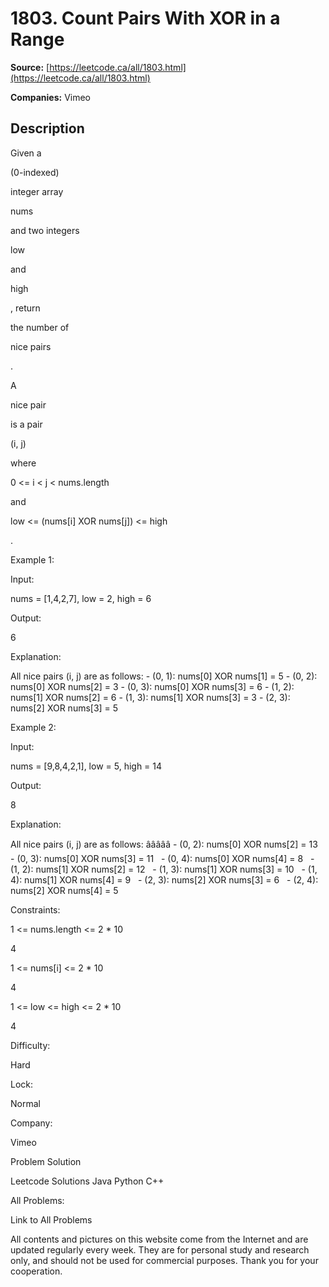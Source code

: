 # 1803. Count Pairs With XOR in a Range

**Source:** [https://leetcode.ca/all/1803.html](https://leetcode.ca/all/1803.html)

**Companies:** Vimeo

## Description

Given a

(0-indexed)

integer array

nums

and two integers

low

and

high

, return

the number of

nice pairs

.

A

nice pair

is a pair

(i, j)

where

0 <= i < j < nums.length

and

low <= (nums[i] XOR nums[j]) <= high

.

Example 1:

Input:

nums = [1,4,2,7], low = 2, high = 6

Output:

6

Explanation:

All nice pairs (i, j) are as follows:
    - (0, 1): nums[0] XOR nums[1] = 5
    - (0, 2): nums[0] XOR nums[2] = 3
    - (0, 3): nums[0] XOR nums[3] = 6
    - (1, 2): nums[1] XOR nums[2] = 6
    - (1, 3): nums[1] XOR nums[3] = 3
    - (2, 3): nums[2] XOR nums[3] = 5

Example 2:

Input:

nums = [9,8,4,2,1], low = 5, high = 14

Output:

8

Explanation:

All nice pairs (i, j) are as follows:
âââââ    - (0, 2): nums[0] XOR nums[2] = 13
    - (0, 3): nums[0] XOR nums[3] = 11
    - (0, 4): nums[0] XOR nums[4] = 8
    - (1, 2): nums[1] XOR nums[2] = 12
    - (1, 3): nums[1] XOR nums[3] = 10
    - (1, 4): nums[1] XOR nums[4] = 9
    - (2, 3): nums[2] XOR nums[3] = 6
    - (2, 4): nums[2] XOR nums[4] = 5

Constraints:

1 <= nums.length <= 2 * 10

4

1 <= nums[i] <= 2 * 10

4

1 <= low <= high <= 2 * 10

4

Difficulty:

Hard

Lock:

Normal

Company:

Vimeo

Problem Solution

Leetcode Solutions Java Python C++

All Problems:

Link to All Problems

All contents and pictures on this website come from the Internet and are updated regularly every week. They are for personal study and research only, and should not be used for commercial purposes. Thank you for your cooperation.


